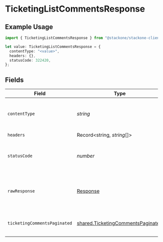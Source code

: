 # TicketingListCommentsResponse

## Example Usage

```typescript
import { TicketingListCommentsResponse } from "@stackone/stackone-client-ts/sdk/models/operations";

let value: TicketingListCommentsResponse = {
  contentType: "<value>",
  headers: {},
  statusCode: 322420,
};
```

## Fields

| Field                                                                                         | Type                                                                                          | Required                                                                                      | Description                                                                                   |
| --------------------------------------------------------------------------------------------- | --------------------------------------------------------------------------------------------- | --------------------------------------------------------------------------------------------- | --------------------------------------------------------------------------------------------- |
| `contentType`                                                                                 | *string*                                                                                      | :heavy_check_mark:                                                                            | HTTP response content type for this operation                                                 |
| `headers`                                                                                     | Record<string, *string*[]>                                                                    | :heavy_check_mark:                                                                            | N/A                                                                                           |
| `statusCode`                                                                                  | *number*                                                                                      | :heavy_check_mark:                                                                            | HTTP response status code for this operation                                                  |
| `rawResponse`                                                                                 | [Response](https://developer.mozilla.org/en-US/docs/Web/API/Response)                         | :heavy_check_mark:                                                                            | Raw HTTP response; suitable for custom response parsing                                       |
| `ticketingCommentsPaginated`                                                                  | [shared.TicketingCommentsPaginated](../../../sdk/models/shared/ticketingcommentspaginated.md) | :heavy_minus_sign:                                                                            | The list of comments was retrieved.                                                           |